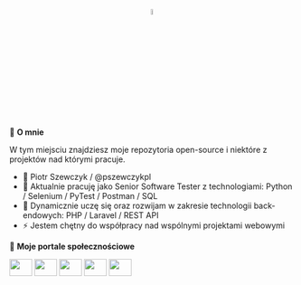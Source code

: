 <p align="center"><a href="https://www.gautamkrishnar.com/"><img src="https://media.giphy.com/media/hvRJCLFzcasrR4ia7z/giphy.gif" width="5%"></a></p>

👀 **O mnie**
<p align="left">
  W tym miejsciu znajdziesz moje repozytoria open-source i niektóre z projektów nad którymi pracuje.

- 👋  Piotr Szewczyk / @pszewczykpl
- 👀  Aktualnie pracuję jako Senior Software Tester z technologiami: Python / Selenium / PyTest / Postman / SQL
- 🌱  Dynamicznie uczę się oraz rozwijam w zakresie technologii back-endowych: PHP / Laravel / REST API
- ⚡  Jestem chętny do współpracy nad wspólnymi projektami webowymi

🔗 **Moje portale społecznościowe**
<p align="left">
  <a href="https://www.linkedin.com/in/pszewczykpl" target="blank"><img align="center" src="https://raw.githubusercontent.com/rahuldkjain/github-profile-readme-generator/master/src/images/icons/Social/linked-in-alt.svg" height="30" width="40" /></a>
  <a href="https://dev.to/pszewczykpl" target="blank"><img align="center" src="https://cdn.jsdelivr.net/npm/simple-icons@3.0.1/icons/dev-dot-to.svg" height="30" width="40" /></a>
  <a href="https://twitter.com/pszewczykpl" target="blank"><img align="center" src="https://raw.githubusercontent.com/rahuldkjain/github-profile-readme-generator/master/src/images/icons/Social/twitter.svg" height="30" width="40" /></a>
  <a href="https://stackoverflow.com/users/19917478" target="blank"><img align="center" src="https://raw.githubusercontent.com/rahuldkjain/github-profile-readme-generator/master/src/images/icons/Social/stack-overflow.svg" height="30" width="40" /></a>
  <a href="https://instagram.com/pszewczykpl" target="blank"><img align="center" src="https://raw.githubusercontent.com/rahuldkjain/github-profile-readme-generator/master/src/images/icons/Social/instagram.svg" height="30" width="40" /></a>
</p>
